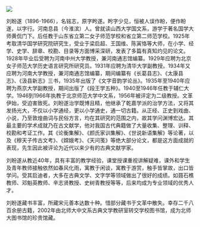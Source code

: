 ![](https://s2.loli.net/2022/08/31/xNDbJh7PtYyE3Zk.png)

刘盼遂（1896-1966），名铭志，原字盻遂。盻字少见，恒被人误作盼，便作盼遂，以字行。河南息县（今淮滨）人。曾就读山西大学国文系，游学于著名国学大师黄侃门下。后任教于山东省立第二女子师范学校和省立第二师范学校。1925年考取清华国学研究院研究生，受业于梁启超、王国维、陈寅恪等大师，在小学、经学、史学、辞章、校勘、目录等方面博采深研，发表了多篇有真知灼见的论文。1928年毕业后受聘为河南中州大学教授，兼河南通志馆编纂。1929年应聘为北京女子师范大学历史语言研究所研究员。1931年应聘为清华大学副教授。1934年又应聘为河南大学教授，兼河南通志馆编纂，期间编纂有《长葛县志》、《太康县志》、《汲县新志》三书，1935年出版了《文字音韵学论丛》。1935年至1940年应聘为燕京大学副教授，期间出版了《段王学五种》。1940至1946年任教于辅仁大学。1946到1966年执教于北京师范大学中文系，1956年被评定为二级教授。文革伊始，受迫害致死。刘盼遂治学既博且精，他继承了乾嘉学派的治学方法，又将其发扬光大，不仅以小学通经，更以小学通史，通一切古籍。从正经、正史到戏曲、小说，乃至敦煌曲词与民俗方言，均在其研究的范围之内，故其学问渊博宏达。其最主要的学术成就乃在古文献学，他对我国古代典籍做了大量收集、整理、训释、校勘和考证工作。其《论衡集解》、《颜氏家训集解》、《世说新语集解》等论著，以及《穆天子传古文考》、《嫦娥考》、《天问笺》等绝大部分论文，都是这方面成就的表现，先生因此被评论为近代以来少有的古典文献学家。

刘盼遂从教近40年，具有丰富的教学经验，课堂授课重视讲解疑难，课外和学生及青年教师接触依然如春风化雨，寓教于闲谈，寓教于游赏，触手皆掌故，出口皆学问。受其启迪者，大多在古典文学、文字学等领域做出了很好的成绩。如聂石樵教师、邓魁英教师、辛志贤教授、史树青教授等等，后来均成为专业领域的优秀人才。

刘盼遂藏书丰富，所藏宋元善本达数十种。惜部分藏书于文革中散失。幸存二千八百余册古籍，2002年由北师大中文系古典文学教研室转交学校图书馆，成为北师大图书馆的珍贵馆藏。